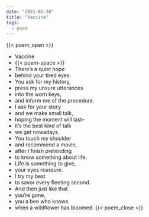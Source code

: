 ```yaml
---
date: "2021-01-30"
title: "Vaccine"
tags:
  - poem
---
```


{{< poem_open >}}
* Vaccine
* {{< poem-space >}}
* There’s a quiet hope
* behind your tired eyes.
* You ask for my history,
* press my unsure utterances
* into the worn keys,
* and inform me of the procedure.
* I ask for your story
* and we make small talk,
* hoping the moment will last–
* it’s the best kind of talk
* we get nowadays.
* You touch my shoulder
* and recommend a movie,
* after I finish pretending
* to know something about life.
* Life is something to give,
* your eyes reassure.
* I try my best
* to savor every fleeting second.
* And then just like that
* you’re gone,
* you a bee who knows
* when a wildflower has bloomed.
{{< poem_close >}}

